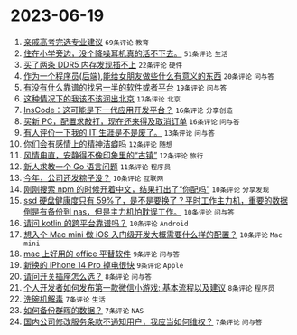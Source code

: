 # 2023-06-19

1. [亲戚高考完选专业建议](https://www.v2ex.com/t/949829) `69条评论` `教育`
1. [住在小学旁边，没个降噪耳机真的活不下去。](https://www.v2ex.com/t/949849) `51条评论` `生活`
1. [买了两条 DDR5 内存发现插不上](https://www.v2ex.com/t/949852) `22条评论` `硬件`
1. [作为一个程序员(后端),能给女朋友做些什么有意义的东西](https://www.v2ex.com/t/949892) `20条评论` `问与答`
1. [有没有什么靠谱的找另一半的软件或者平台](https://www.v2ex.com/t/949882) `19条评论` `问与答`
1. [这种情况下的我该不该润出北京](https://www.v2ex.com/t/949869) `17条评论` `北京`
1. [InsCode：这可能是下一代应用开发平台？](https://www.v2ex.com/t/949873) `16条评论` `分享创造`
1. [买新 PC，配置求敲打，现在还来得及取消订单](https://www.v2ex.com/t/949827) `16条评论` `问与答`
1. [有人评价一下我的 IT 生涯是不是废了。](https://www.v2ex.com/t/949828) `13条评论` `问与答`
1. [你们会有感情上的精神洁癖吗](https://www.v2ex.com/t/949883) `12条评论` `随想`
1. [风情甪直，安静得不像印象里的“古镇”](https://www.v2ex.com/t/949846) `12条评论` `旅行`
1. [新人求教一个 Go 语言问题](https://www.v2ex.com/t/949872) `11条评论` `程序员`
1. [今年，公司还发粽子没？](https://www.v2ex.com/t/949889) `10条评论` `互联网`
1. [刚刚搜索 npm 的时候开着中文，结果打出了“你配吗”](https://www.v2ex.com/t/949864) `10条评论` `分享发现`
1. [ssd 硬盘健康度只有 59%了，是不是要换了？平时工作主力机，重要的数据倒是有备份到 nas，但是主力机怕耽误工作。](https://www.v2ex.com/t/949837) `10条评论` `问与答`
1. [请问 kotlin 的跨平台靠谱吗？](https://www.v2ex.com/t/949835) `10条评论` `Android`
1. [想入个 Mac mini 做 iOS 入门级开发大概需要什么样的配置？](https://www.v2ex.com/t/949817) `10条评论` `Mac mini`
1. [mac 上好用的 office 平替软件](https://www.v2ex.com/t/949871) `9条评论` `问与答`
1. [新换的 iPhone 14 Pro 掉电很快](https://www.v2ex.com/t/949824) `9条评论` `Apple`
1. [请问开关插座怎么选？](https://www.v2ex.com/t/949860) `8条评论` `问与答`
1. [个人开发者如何发布第一款微信小游戏: 基本流程以及建议](https://www.v2ex.com/t/949818) `8条评论` `程序员`
1. [洗碗机解毒](https://www.v2ex.com/t/949905) `7条评论` `生活`
1. [如何备份群晖的数据？](https://www.v2ex.com/t/949868) `7条评论` `NAS`
1. [国内公司修改服务条款不通知用户，我应当如何维权？](https://www.v2ex.com/t/949833) `7条评论` `问与答`
